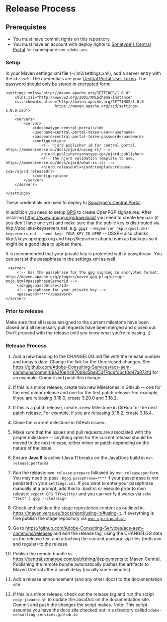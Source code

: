 # Release Process

## Prerequistes

* You must have commit rights on this repository.
* You must have an account with deploy rights to [Sonatype's Central Portal][central-portal] for namespace `com.adobe.acs`.

### Setup

In your Maven settings.xml file (~/.m2/settings.xml), add a server entry with the id `ossrh`. The credentials are your [Central Portal User Token][central-portal-token].
The password should only be [stored in encrypted form](http://maven.apache.org/guides/mini/guide-encryption.html#How_to_encrypt_server_passwords):

    <settings xmlns="http://maven.apache.org/SETTINGS/1.0.0"
        xmlns:xsi="http://www.w3.org/2001/XMLSchema-instance"
        xsi:schemaLocation="http://maven.apache.org/SETTINGS/1.0.0
                          https://maven.apache.org/xsd/settings-1.0.0.xsd">
        ...
        <servers>
            <server>
                <id>sonatype-central-portal</id>
                <username>central-portal-token-user</username>
                <password>central-portal-token-password</password>
                <configuration>
                    <!-- njord publisher id for central portal, https://maveniverse.eu/docs/njord/using-it/ -->
                    <njord.publisher>sonatype-cp</njord.publisher>
                    <!-- the njord validation template to use, https://maveniverse.eu/docs/njord/what-is-it/ -->
                    <njord.releaseUrl>njord:template:release-sca</njord.releaseUrl>
                </configuration>
            </server>
        </servers>
        ...
    </settings>

These credentials are used to deploy to [Sonatype's Central Portal][central-portal].

In addition you need to setup [GPG](https://central.sonatype.org/pages/working-with-pgp-signatures.html) to create OpenPGP signatures. After installing https://www.gnupg.org/download/ you need to create key pair (if you don't have one yet) and make sure that the public key is distributed via hkp://pool.sks-keyservers.net.
e.g. `gpg2 --keyserver hkp://pool.sks-keyservers.net --send-keys YOUR_KEY_ID_HERE` -- OSSRH also checks hkp://keys.openpgp.org and hkp://keyserver.ubuntu.com as backups so it might be a good idea to upload there.

It is recommended that your private key is protected with a passphrase. You can persist the passphrase in the settings.xml as well

     <server>
         <!-- has the passphrase for the gpg signing in encrypted format: http://maven.apache.org/plugins/maven-gpg-plugin/sign-mojo.html#passphraseServerId -->
         <id>gpg.passphrase</id>
         <!-- passphrase for your private key -->
         <password>****</password>
    </server>


### Prior to release

Make sure that all issues assigned to the current milestone have been closed and all necessary pull requests have been merged and closed out.  Don't proceed with the release until you know what you're releasing. ;)

### Release Process

1. Add a new heading to the CHANGELOG.md file with the release number and today's date. Change the link for the Unreleased changes. See https://github.com/Adobe-Consulting-Services/acs-aem-commons/commit/9a3f6e44870b8d5be353f7dd6fd6cf0d47a872fd for an example. Commit and push this change.

2. If this is a minor release, create two new Milestones in GitHub -- one for the next minor release and one for the first patch release. For example,
if you are releasing 3.18.0, create 3.20.0 and 3.18.2.

3. If this is a patch release, create a new Milestone in GitHub for the next patch release. For example, if you are releasing 3.18.2, create 3.18.4.

4. Close the current milestone in GitHub issues.

5. Make sure that the issues and pull requests are associated with the proper milestone -- anything open for the current release should be moved to the next release, either minor or patch depending on the nature of the issue.

6. Ensure **Java 8** is active (Java 11 breaks on the JavaDocs build in `mvn release:perform`)

7. Run the release: `mvn release:prepare` followed by `mvn release:perform`. You may need to pass `-Dgpg.passphrase=****` if your passphrase is not persisted in your `settings.xml`.  If you want to enter your passphrase manually at a prompt, add this to .bashrc or execute prior to mvn release: `export GPG_TTY=$(tty)` and you can verify it works via `echo "test" | gpg --clearsign`

8. Check and validate the stage repositories content as outlined in <https://maveniverse.eu/docs/njord/using-it/#using-it>. If everything is fine publish the stage repository via [`mvn njord:publish`](https://maveniverse.eu/docs/njord/plugin-documentation/publish-mojo.html)

9. Go to https://github.com/Adobe-Consulting-Services/acs-aem-commons/releases and edit the release tag, using the CHANGELOG data as the release text and attaching the content package zip files (both min and regular) to the release.

10. Publish the remote bundle in https://central.sonatype.com/publishing/deployments to Maven Central. Publishing the remote bundle automatically pushes the artifacts to Maven Central after a small delay (usually some minutes).

10. Add a release announcement (and any other docs) to the documentation site.

11. If this is a minor release, check out the release tag and run the script `copy-javadoc.sh` to update the JavaDoc on the documentation site. Commit and push the changes the script makes.  Note: This script assumes you have the docs site checked out in a directory called `adobe-consulting-services.github.io`


[central-portal]: https://central.sonatype.org/register/central-portal/
[central-portal-token]: https://central.sonatype.org/publish/generate-portal-token/

